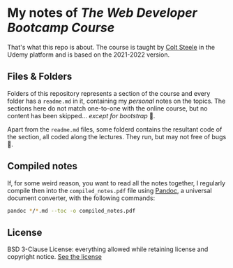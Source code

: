 # My notes of *The Web Developer Bootcamp Course*

That's what this repo is about. The course is taught by [Colt Steele](https://github.com/Colt) in the Udemy platform and is based on the 2021-2022 version.

## Files & Folders
Folders  of this repository represents a section of the course and every folder has a `readme.md` in it, containing my *personal* notes on the topics. The sections here do not match one-to-one with the online course, but no content has been skipped... *except for bootstrap* :boot:.

Apart from the `readme.md` files, some folderd contains the resultant code of the section, all coded along the lectures. They run, but may not free of bugs :bug:.

## Compiled notes
If, for some weird reason, you want to read all the notes together, I regularly compile then into the `compiled_notes.pdf` file using [Pandoc](https://pandoc.org/), a universal document converter, with the following commands:

```sh
pandoc */*.md --toc -o compiled_notes.pdf
```

## License

BSD 3-Clause License: everything allowed while retaining license and copyright notice. [See the license](LICENSE.md)